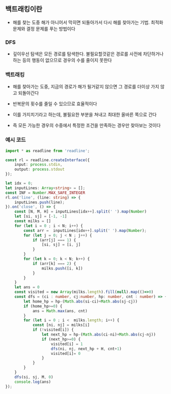 ## 백트래킹이란

- 해를 찾는 도중 해가 아니어서 막히면 되돌아가서 다시 해를 찾아가는 기법. 최적화 문제와 결정 문제를 푸는 방법이다

### DFS

- 깊이우선 탐색은 모든 경로를 탐색한다. 불필요할것같은 경로를 사전에 차단하거나 하는 등의 행동이 없으므로 경우의 수를 줄이지 못한다

### 백트래킹

- 해를 찾아가는 도중, 지금의 경로가 해가 될거같지 않으면 그 경로를 더이상 가지 않고 되돌아간다

- 반복문의 횟수를 줄일 수 있으므로 효율적이다

- 이를 가지치기라고 하는데, 불필요한 부분을 쳐내고 최대한 올바른 쪽으로 간다

- 즉 모든 가능한 경우의 수중에서 특정한 조건을 만족하는 경우만 찾아보는 것이다

### 예시 코드

```ts
import * as readline from 'readline';

const rl = readline.createInterface({
    input: process.stdin,
    output: process.stdout
});

let idx = 0;
let inputLines: Array<string> = [];
const INF = Number.MAX_SAFE_INTEGER
rl.on('line', (line: string) => {
    inputLines.push(line);
}).on('close', () => {
    const [N, M, H] = inputLines[idx++].split(' ').map(Number)
    let [si, sj] = [-1, -1]
    const milks = []
    for (let i = 0 ; i < N; i++) {
        const arr =  inputLines[idx++].split(' ').map(Number);
        for (let j = 0; j < N ; j++) {
            if (arr[j] === 1) {
                [si, sj] = [i, j]
            }
        }
        for (let k = 0; k < N; k++) {
            if (arr[k] === 2) {
                milks.push([i, k])
            }
        }
    }
    let ans = 0
    const visited = new Array(milks.length).fill(null).map(()=>0)
    const dfs = (ci : number, cj:number, hp: number, cnt : number) => {
        let home_hp = hp-(Math.abs(si-ci)+Math.abs(sj-cj))
        if (home_hp>=0) {
            ans = Math.max(ans, cnt)
        }
        for (let i = 0 ; i <  milks.length; i++) {
            const [ni, nj] = milks[i]
            if (!visited[i]) {
                let next_hp = hp-(Math.abs(ci-ni)+Math.abs(cj-nj))
                if (next_hp>=0) {
                    visited[i] = 1
                    dfs(ni, nj, next_hp + H, cnt+1)
                    visited[i]= 0
                }
            }
        }
    }
    dfs(si, sj, M, 0)
    console.log(ans)
});

```